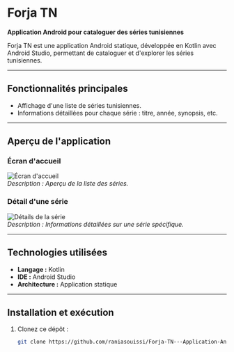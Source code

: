 # Forja TN  
**Application Android pour cataloguer des séries tunisiennes**  

Forja TN est une application Android statique, développée en Kotlin avec Android Studio, permettant de cataloguer et d'explorer les séries tunisiennes.  

---

## Fonctionnalités principales  
- Affichage d'une liste de séries tunisiennes.  
- Informations détaillées pour chaque série : titre, année, synopsis, etc.  


---

## Aperçu de l'application  

### **Écran d'accueil**  
![Écran d'accueil](assets/pag1)  
*Description : Aperçu de la liste des séries.*  

### **Détail d'une série**  
![Détails de la série](assets/page5)  
*Description : Informations détaillées sur une série spécifique.*  

---

## Technologies utilisées  
- **Langage :** Kotlin  
- **IDE :** Android Studio  
- **Architecture :** Application statique  

---

## Installation et exécution  
1. Clonez ce dépôt :  
   ```bash  
   git clone https://github.com/raniasouissi/Forja-TN---Application-Android-pour-cataloguer-des-s-ries-tunisiennes.git  
